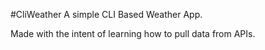 #CliWeather
A simple CLI Based Weather App.

Made with the intent of learning how to pull data from APIs.

